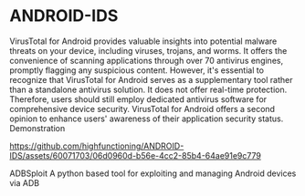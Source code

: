 # ANDROID-IDS

VirusTotal for Android provides valuable insights into potential malware threats on your device, including viruses, trojans, and worms. It offers the convenience of scanning applications through over 70 antivirus engines, promptly flagging any suspicious content. However, it's essential to recognize that VirusTotal for Android serves as a supplementary tool rather than a standalone antivirus solution. It does not offer real-time protection. Therefore, users should still employ dedicated antivirus software for comprehensive device security. VirusTotal for Android offers a second opinion to enhance users' awareness of their application security status.
Demonstration 




https://github.com/highfunctioning/ANDROID-IDS/assets/60071703/06d0960d-b56e-4cc2-85b4-64ae91e9c779

ADBSploit
A python based tool for exploiting and managing Android devices via ADB

